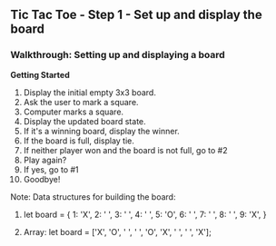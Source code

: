 ## Tic Tac Toe - Step 1 - Set up and display the board
###  Walkthrough: Setting up and displaying a board

**Getting Started**
1. Display the initial empty 3x3 board.
2. Ask the user to mark a square.
3. Computer marks a square.
4. Display the updated board state.
5. If it's a winning board, display the winner.
6. If the board is full, display tie.
7. If neither player won and the board is not full, go to #2
8. Play again?
9. If yes, go to #1
10. Goodbye!


Note: Data structures for building the board:
1. let board = {
  1: 'X',
  2: ' ',
  3: ' ',
  4: ' ',
  5: 'O',
  6: ' ',
  7: ' ',
  8: ' ',
  9: 'X',
}

2. Array: let board = ['X', 'O', ' ', ' ', 'O', 'X', ' ', ' ', 'X'];




